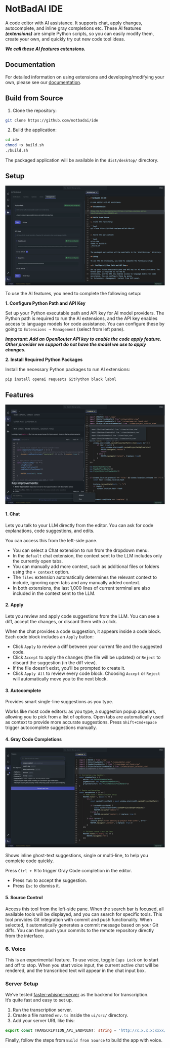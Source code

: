 # NotBadAI IDE

A code editor with AI assistance. It supports chat, apply changes, autocomplete, and inline gray completions etc. These AI
features ***(extensions)*** are simple Python scripts, so you can easily modify them, create your own, and quickly try out new code tool
ideas.

***We call these AI features extensions.***

## Documentation

For detailed information on using extensions and developing/modifying your own, please see our [documentation](https://github.com/notbadai/ide/blob/main/docs/README.md).

## Build from Source

1. Clone the repository:

```bash
git clone https://github.com/notbadai/ide
```

2. Build the application:

```bash
cd ide
chmod +x build.sh
./build.sh
```

The packaged application will be available in the `dist/desktop/` directory.

## Setup

<img src="https://github.com/notbadai/ide/blob/main/docs/images/image.001.png" alt=""/>

To use the AI features, you need to complete the following setup:

**1. Configure Python Path and API Key**

Set up your Python executable path and API key for AI model providers. The Python path is required to run the AI
extensions, and the API key enables access to language models for code assistance. You can configure these by going
to `Extensions → Management` (select from left pane).

***Important: Add an OpenRouter API key to enable the code apply feature. Other provider we support do not have the model we use to apply changes.***

**2. Install Required Python Packages**

Install the necessary Python packages to run AI extensions:

```bash
pip install openai requests GitPython black labml
```

## Features

<img src="https://github.com/notbadai/ide/blob/main/docs/images/image.003.png" alt=""/>

#### 1. Chat

Lets you talk to your LLM directly from the editor. You can ask for code
explanations, code suggestions, and edits.

You can access this from the left-side pane.

- You can select a Chat extension to run from the dropdown menu.
- In the `default` chat extension, the context sent to the LLM includes only the currently open tabs.
- You can manually add more context, such as additional files or folders using the `+ context` option.
- The `files` extension automatically determines the relevant context to include, ignoring open tabs and any manually
  added context.
- In both extensions, the last 1,000 lines of current terminal are also included in the context sent to the LLM.

#### 2. Apply

Lets you review and apply code suggestions from the LLM. You can see a diff, accept the changes, or discard them with a
click.

When the chat provides a code suggestion, it appears inside a code block.
Each code block includes an `Apply` button:

- Click `Apply` to review a diff between your current file and the suggested code.
- Click `Accept` to apply the changes (the file will be updated) or `Reject` to discard the suggestion (in the diff
  view).
- If the file doesn’t exist, you’ll be prompted to create it.
- Click `Apply All` to review every code block. Choosing `Accept` or `Reject` will automatically move you to the next
  block.

#### 3. Autocomplete

Provides smart single-line suggestions as you type.

Works like most code editors: as you type, a suggestion popup appears, allowing you to pick from a list of
options. Open tabs are automatically used as context to provide more accurate suggestions. Press `Shift+Cmd+Space`
trigger autocomplete suggestions manually.

#### 4. Gray Code Completions

<img src="https://github.com/notbadai/ide/blob/main/docs/images/image.002.png" alt=""/>

Shows inline ghost-text suggestions, single or multi-line, to help you complete code quickly.

Press `Ctrl + M` to trigger Gray Code completion in the editor.

- Press `Tab` to accept the suggestion.
- Press `Esc` to dismiss it.

#### 5. Source Control

Access this tool from the left-side pane. When the search bar is focused, all available tools will be displayed, and you
can search for specific tools.
This tool provides Git integration with commit and push functionality. When selected, it automatically generates a
commit message based on your Git diffs. You can then push your commits to the remote repository directly from the
interface.

### 6. Voice

This is an experimental feature. To use voice, toggle `Caps Lock` on to start and off to stop.
When you start voice input, the current active chat will be rendered, and the transcribed text will appear in the chat
input box.

### Server Setup

We’ve tested [faster-whisper-server](https://github.com/etalab-ia/faster-whisper-server/tree/master) as the backend for
transcription.  
It’s quite fast and easy to set up.

1. Run the transcription server.
2. Create a file named `env.ts` inside the `ui/src/` directory.
3. Add your server URL like this:

```typescript
export const TRANSCRIPTION_API_ENDPOINT: string = 'http://x.x.x.x:xxxx/v1/audio/transcriptions'
```

Finally, follow the steps from `Build from Source` to build the app with voice.